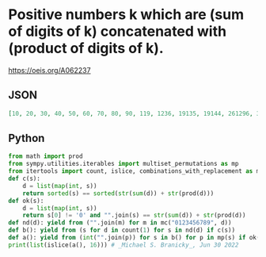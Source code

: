 # Positive numbers k which are \(sum of digits of k\) concatenated with \(product of digits of k\)\.
https://oeis.org/A062237
## JSON
```JSON
[10, 20, 30, 40, 50, 60, 70, 80, 90, 119, 1236, 19135, 19144, 261296, 3634992, 43139968]
```
## Python
```Python
from math import prod
from sympy.utilities.iterables import multiset_permutations as mp
from itertools import count, islice, combinations_with_replacement as mc
def c(s):
    d = list(map(int, s))
    return sorted(s) == sorted(str(sum(d)) + str(prod(d)))
def ok(s):
    d = list(map(int, s))
    return s[0] != '0' and "".join(s) == str(sum(d)) + str(prod(d))
def nd(d): yield from ("".join(m) for m in mc("0123456789", d))
def b(): yield from (s for d in count(1) for s in nd(d) if c(s))
def a(): yield from (int("".join(p)) for s in b() for p in mp(s) if ok(p))
print(list(islice(a(), 16))) # _Michael S. Branicky_, Jun 30 2022
```
